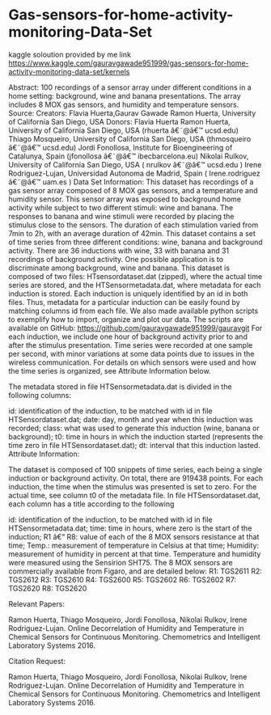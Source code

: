 # Gas-sensors-for-home-activity-monitoring-Data-Set

kaggle soloution provided by me link https://www.kaggle.com/gauravgawade951999/gas-sensors-for-home-activity-monitoring-data-set/kernels


Abstract: 100 recordings of a sensor array under different conditions in a home setting: background, wine and banana presentations. The array includes 8 MOX gas sensors, and humidity and temperature sensors.  Source:  Creators: Flavia Huerta,Gaurav Gawade Ramon Huerta, University of California San Diego, USA  Donors: Flavia Huerta Ramon Huerta, University of California San Diego, USA (rhuerta â€˜@â€™ ucsd.edu) Thiago Mosqueiro, University of California San Diego, USA (thmosqueiro â€˜@â€™ ucsd.edu) Jordi Fonollosa, Institute for Bioengineering of Catalunya, Spain (jfonollosa â€˜@â€™ ibecbarcelona.eu) Nikolai Rulkov, University of California San Diego, USA ( nrulkov â€˜@â€™ ucsd.edu ) Irene Rodriguez-Lujan, Universidad Autonoma de Madrid, Spain ( Irene.rodriguez â€˜@â€™ uam.es )  Data Set Information:  This dataset has recordings of a gas sensor array composed of 8 MOX gas sensors, and a temperature and humidity sensor. This sensor array was exposed to background home activity while subject to two different stimuli: wine and banana. The responses to banana and wine stimuli were recorded by placing the stimulus close to the sensors. The duration of each stimulation varied from 7min to 2h, with an average duration of 42min. This dataset contains a set of time series from three different conditions: wine, banana and background activity. There are 36 inductions with wine, 33 with banana and 31 recordings of background activity. One possible application is to discriminate among background, wine and banana.  This dataset is composed of two files: HTsensordataset.dat (zipped), where the actual time series are stored, and the HTSensormetadata.dat, where metadata for each induction is stored. Each induction is uniquely identified by an id in both files. Thus, metadata for a particular induction can be easily found by matching columns id from each file.  We also made available python scripts to exemplify how to import, organize and plot our data. The scripts are available on GitHub: https://github.com/gauravgawade951999/gauravgit  For each induction, we include one hour of background activity prior to and after the stimulus presentation. Time series were recorded at one sample per second, with minor variations at some data points due to issues in the wireless communication. For details on which sensors were used and how the time series is organized, see Attribute Information below.



The metadata stored in file HTSensormetadata.dat is divided in the following columns:

id: identification of the induction, to be matched with id in file HTSensordataset.dat;
date: day, month and year when this induction was recorded;
class: what was used to generate this induction (wine, banana or background);
t0: time in hours in which the induction started (represents the time zero in file HTSensordataset.dat);
dt: interval that this induction lasted.
Attribute Information:

The dataset is composed of 100 snippets of time series, each being a single induction or background activity. On total, there are 919438 points. For each induction, the time when the stimulus was presented is set to zero. For the actual time, see column t0 of the metadata file. In file HTSensordataset.dat, each column has a title according to the following

id: identification of the induction, to be matched with id in file HTSensormetadata.dat;
time: time in hours, where zero is the start of the induction;
R1 â€“ R8: value of each of the 8 MOX sensors resistance at that time;
Temp.: measurement of temperature in Celsius at that time;
Humidity: measurement of humidity in percent at that time.
Temperature and humidity were measured using the Sensirion SHT75. The 8 MOX sensors are commercially available from Figaro, and are detailed below:
R1: TGS2611
R2: TGS2612
R3: TGS2610
R4: TGS2600
R5: TGS2602
R6: TGS2602
R7: TGS2620
R8: TGS2620

Relevant Papers:

Ramon Huerta, Thiago Mosqueiro, Jordi Fonollosa, Nikolai Rulkov, Irene Rodriguez-Lujan. Online Decorrelation of Humidity and Temperature in Chemical Sensors for Continuous Monitoring. Chemometrics and Intelligent Laboratory Systems 2016.

Citation Request:

Ramon Huerta, Thiago Mosqueiro, Jordi Fonollosa, Nikolai Rulkov, Irene Rodriguez-Lujan. Online Decorrelation of Humidity and Temperature in Chemical Sensors for Continuous Monitoring. Chemometrics and Intelligent Laboratory Systems 2016.
